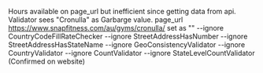 Hours available on page_url but inefficient since getting data from api.
Validator sees "Cronulla" as Garbarge value. page_url https://www.snapfitness.com/au/gyms/cronulla/ set as "<INACCESSIBLE>"
 --ignore CountryCodeFillRateChecker --ignore StreetAddressHasNumber --ignore StreetAddressHasStateName --ignore GeoConsistencyValidator --ignore CountryValidator --ignore CountValidator --ignore StateLevelCountValidator (Confirmed on website)
